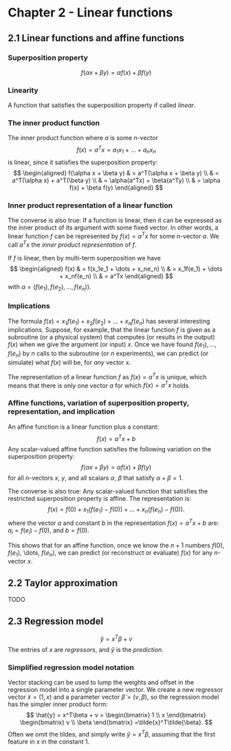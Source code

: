 # **Chapter 2 - Linear functions**

## **2.1 Linear functions and affine functions**

### **Superposition property**
$$
f(\alpha x + \beta y) = \alpha f(x) + \beta f(y)
$$

### **Linearity**
A function that satisfies the superposition property if called *linear*.

### **The inner product function**
The inner product function where $a$ is some $n$-vector
$$
f(x) = a^Tx = a_1x_1 + \dots + a_nx_n
$$
is linear, since it satisfies the superposition property:
$$
\begin{aligned}
f(\alpha x + \beta y) & = a^T(\alpha x + \beta y) \\
& = a^T(\alpha x) + a^T(\beta y) \\
& = \alpha(a^Tx) + \beta(a^Ty) \\
& = \alpha f(x) + \beta f(y)
\end{aligned}
$$

### **Inner product representation of a linear function**
The converse is also true: If a function is linear, then it can be expressed as the inner product of its argument with some fixed vector. In other words, a linear function $f$ can be represented by $f(x) = a^Tx$ for some $n$-vector $a$. We call $a^Tx$ the *inner product representation* of $f$. 

If $f$ is linear, then by multi-term superposition we have 
$$
\begin{aligned}
f(x) & = f(x_1e_1 + \dots + x_ne_n) \\
& = x_1f(e_1) + \dots + x_nf(e_n) \\
& = a^Tx
\end{aligned}
$$
with $a=(f(e_1), f(e_2), \dots, f(e_n))$.

### **Implications**
The formula $f(x) = x_1f(e_1) + x_2f(e_2) + \dots + x_nf(e_n)$ has several interesting implications. Suppose, for example, that the linear function $f$ is given as a subroutine (or a physical system) that computes (or results in the output) $f(x)$ when we give the argument (or input) $x$. Once we have found $f(e_1), \dots, f(e_n)$ by $n$ calls to the subroutine (or $n$ experiments), we can predict (or simulate) what $f(x)$ will be, for *any* vector x. 

The representation of a linear function $f$ as $f(x) = a^Tx$ is unique, which means that there is only one vector $a$ for which $f(x) = a^Tx$ holds. 

### **Affine functions, variation of superposition property, representation, and implication**
An affine function is a linear function plus a constant:
$$
f(x) = a^Tx+b
$$
Any scalar-valued affine function satisfies the following variation on the superposition property:
$$
f(\alpha x + \beta y) = \alpha f(x) + \beta f(y)
$$
for all $n$-vectors $x$, $y$, and all scalars $\alpha$, $\beta$ that satisfy $\alpha + \beta = 1$.

The converse is also true: Any scalar-valued function that satisfies the restricted superposition property is affine. The representation is:
$$
f(x) = f(0) + x_1(f(e_1)-f(0)) + \dots + x_n(f(e_n)-f(0)).
$$
where the vector $a$ and constant $b$ in the representation $f(x) = a^Tx+b$ are: $a_i=f(e_i)-f(0)$, and $b=f(0)$.

This shows that for an affine function, once we know the $n+1$ numbers $f(0)$, $f(e_1)$, \dots, $f(e_n)$, we can predict (or reconstruct or evaluate) $f(x)$ for any $n$-vector $x$.

## **2.2 Taylor approximation**
TODO

## **2.3 Regression model**
$$
\hat{y} = x^T\beta+v
$$
The entries of $x$ are *regressors*, and $\hat{y}$ is the *prediction*. 

### **Simplified regression model notation**
Vector stacking can be used to lump the weights and offset in the regression model into a single parameter vector. We create a new regressor vector $\tilde{x} = (1,x)$ and a parameter vector $\tilde{\beta}=(v,\beta)$, so the regression model has the simpler inner product form:
$$
\hat{y} = x^T\beta + v = 
\begin{bmatrix}
1 \\
x
\end{bmatrix}
\begin{bmatrix}
v \\
\beta
\end{bmatrix}
=\tilde{x}^T\tilde{\beta}.
$$
Often we omit the tildes, and simply write $\hat{y}=x^T\beta$, assuming that the first feature in x in the constant 1. 
